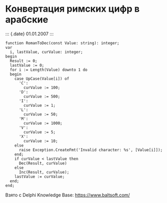 Конвертация римских цифр в арабские
===================================

::: {.date}
01.01.2007
:::

    function RomanToDec(const Value: string): integer;
    var
      i, lastValue, curValue: integer;
    begin
      Result := 0;
      lastValue := 0;
      for i := Length(Value) downto 1 do
      begin
        case UpCase(Value[i]) of
          'C':
            curValue := 100;
          'D':
            curValue := 500;
          'I':
            curValue := 1;
          'L':
            curValue := 50;
          'M':
            curValue := 1000;
          'V':
            curValue := 5;
          'X':
            curValue := 10;
        else
          raise Exception.CreateFmt('Invalid character: %s', [Value[i]]);
        end;
        if curValue < lastValue then
          Dec(Result, curValue)
        else
          Inc(Result, curValue);
        lastValue := curValue;
      end;
    end;

Взято с Delphi Knowledge Base: <https://www.baltsoft.com/>
